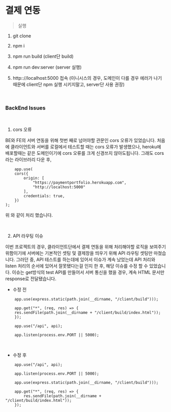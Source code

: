# 결제 연동

> 실행

1.  git clone

2.  npm i

3.  npm run build (client단 build)

4.  npm run dev:server (server 실행)

5.  http:://localhost:5000 접속
    (이니시스의 경우, 도메인이 다를 경우 에러가 나기 때문에 client단 npm 실행 시키지말고, server단 사용 권장)

<br />

### BackEnd Issues

<br />

1. cors 오류

BE와 FE의 서버 연동을 위해 첫번 째로 넘어야할 관문인 cors 오류가 있었습니다.
처음에 클라이언트와 서버를 로컬에서 테스트할 때는 cors 오류가 발생했으나, heroku에 배포할때는 같은 도메인이기에 cors 오류를 크게 신경쓰지 않아도됩니다.
그래도 cors 라는 라이브러리 다운 후,

```
    app.use(
    cors({
        origin: [
            "https://paymentportfolio.herokuapp.com",
            "http://localhost:5000"
        ],
        credentials: true,
    })
);

```

위 와 같이 처리 했습니다.

<br >

2. API 라우팅 이슈

이번 프로젝트의 경우, 클라이언트단에서 결제 연동을 위해 처리해야할 로직을 보여주기 위함이기에 서버에는 기본적인 셋팅 및 결제창을 띄우기 위해 API 라우팅 셋팅만 마쳤습니다.
그러던 중, API 테스트를 하는데에 있어서 이슈가 계속 났었는데 API 처리와 listen 처리의 순서에 있어서 잘못됐다는걸 인지 한 후, 해당 이슈를 수정 할 수 있었습니다.
이슈는 get방식의 test API를 만들어서 서버 통신을 했을 경우, 계속 HTML 문서만 response로 전달됐습니다.

- 수정 전

```
    app.use(express.static(path.join(__dirname, "/client/build")));

    app.get("*", (req, res) => {
    res.sendFile(path.join(__dirname + "/client/build/index.html"));
    });

    app.use("/api", api);

    app.listen(process.env.PORT || 5000);
```

<br />

- 수정 후

```
    app.use("/api", api);

    app.listen(process.env.PORT || 5000);

    app.use(express.static(path.join(__dirname, "/client/build")));

    app.get("*", (req, res) => {
        res.sendFile(path.join(__dirname + "/client/build/index.html"));
    });
```
